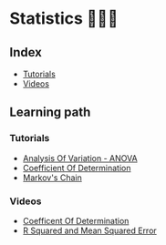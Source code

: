 <h1 align="left">Statistics 👨🏻‍💻</h1>

## Index

- [Tutorials](https://github.com/girlscript/winter-of-contributing/tree/Datascience_With_Python/Datascience_With_Python/Statistics/Tutorials)
- [Videos](https://github.com/girlscript/winter-of-contributing/tree/Datascience_With_Python/Datascience_With_Python/Statistics/Videos)

## Learning path

### Tutorials

- [Analysis Of Variation - ANOVA](https://github.com/girlscript/winter-of-contributing/tree/Datascience_With_Python/Datascience_With_Python/Statistics/Tutorials/ANOVA%20(Analysis%20of%20Variation))
- [Coefficient Of Determination](https://github.com/girlscript/winter-of-contributing/tree/Datascience_With_Python/Datascience_With_Python/Statistics/Tutorials/Coefficient%20of%20determination)
- [Markov's Chain](https://github.com/girlscript/winter-of-contributing/tree/Datascience_With_Python/Datascience_With_Python/Statistics/Tutorials/Markov's%20Chain)

### Videos

- [Coefficent Of Determination](https://github.com/girlscript/winter-of-contributing/tree/Datascience_With_Python/Datascience_With_Python/Statistics/Videos/Coefficient%20of%20determination)
- [R Squared and Mean Squared Error](https://github.com/girlscript/winter-of-contributing/tree/Datascience_With_Python/Datascience_With_Python/Statistics/Videos/R%20squared%20and%20Mean%20squared%20error)
